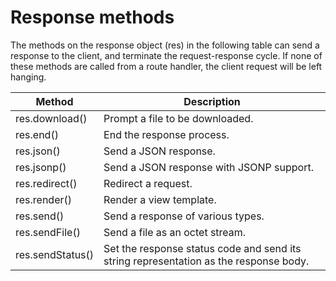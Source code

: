 # Response methods

The methods on the response object (res) in the following table can send a response to the client,
and terminate the request-response cycle. If none of these methods are called from a route handler,
the client request will be left hanging.

| Method           | Description                                                                           |
| ---------------- | ------------------------------------------------------------------------------------- |
| res.download()   | Prompt a file to be downloaded.                                                       |
| res.end()        | End the response process.                                                             |
| res.json()       | Send a JSON response.                                                                 |
| res.jsonp()      | Send a JSON response with JSONP support.                                              |
| res.redirect()   | Redirect a request.                                                                   |
| res.render()     | Render a view template.                                                               |
| res.send()       | Send a response of various types.                                                     |
| res.sendFile()   | Send a file as an octet stream.                                                       |
| res.sendStatus() | Set the response status code and send its string representation as the response body. |
